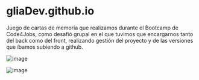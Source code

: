 # gliaDev.github.io
Juego de cartas de memoria que realizamos durante el Bootcamp de Code4Jobs, como desafió grupal en el que tuvimos que encargarnos tanto del back como del front, realizando gestión del proyecto y de las versiones que íbamos subiendo a github.

![image](https://user-images.githubusercontent.com/78279221/208536807-e59cba10-bd2f-40ea-bce0-5f89232f540d.png)


![image](https://user-images.githubusercontent.com/78279221/208536901-5f7867de-92ba-4ba4-8288-28fddd45ade1.png)

